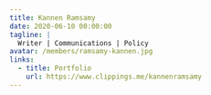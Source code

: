 ```yaml
---
title: Kannen Ramsamy
date: 2020-06-10 00:00:00
tagline: |
  Writer | Communications | Policy
avatar: /members/ramsamy-kannen.jpg
links:
  - title: Portfolio
    url: https://www.clippings.me/kannenramsamy
---
```

